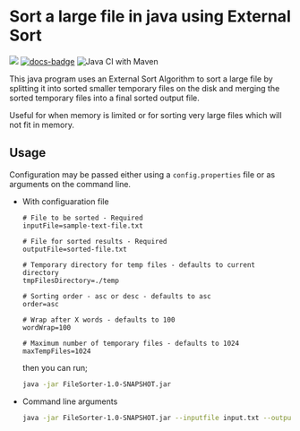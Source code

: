 # Sort a large file in java using External Sort

[![][license img]][license]
[![docs-badge][]][docs]
![Java CI with Maven](https://github.com/EOnyenezido/file-sorter/workflows/Java%20CI%20with%20Maven/badge.svg)

This java program uses an External Sort Algorithm to sort a large file by splitting it into sorted smaller temporary files on the disk and merging the sorted temporary files into a final sorted output file.

Useful for when memory is limited or for sorting very large files which will not fit in memory.

Usage
------
Configuration may be passed either using a `config.properties` file or as arguments on the command line.
* With configuaration file
  ```
  # File to be sorted - Required
  inputFile=sample-text-file.txt

  # File for sorted results - Required
  outputFile=sorted-file.txt

  # Temporary directory for temp files - defaults to current directory
  tmpFilesDirectory=./temp

  # Sorting order - asc or desc - defaults to asc
  order=asc

  # Wrap after X words - defaults to 100
  wordWrap=100

  # Maximum number of temporary files - defaults to 1024
  maxTempFiles=1024
  ```
  then you can run;
  ```bash
  java -jar FileSorter-1.0-SNAPSHOT.jar
  ```
* Command line arguments

  ```bash
  java -jar FileSorter-1.0-SNAPSHOT.jar --inputfile input.txt --outputfile output.txt --tmpfilesdirectory ./tmp --maxtmpfiles 1024 --order asc --wordwrap 100
  ```

[license]:https://github.com/EOnyenezido/file-sorter/blob/main/LICENSE
[license img]:https://img.shields.io/badge/License-Apache%202-blue.svg

[docs-badge]:https://img.shields.io/badge/API-docs-blue.svg?style=flat-square
[docs]:https://eonyenezido.github.io/file-sorter/	
